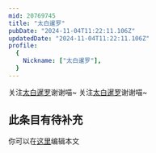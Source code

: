 ```yaml
---
mid: 20769745
title: "太白暹罗"
pubDate: "2024-11-04T11:22:11.106Z"
updatedDate: "2024-11-04T11:22:11.106Z"
profile:
  {
    Nickname: ["太白暹罗"],
  }
---
```


关注[太白暹罗](https://space.bilibili.com/20769745)谢谢喵~ 关注[太白暹罗](https://space.bilibili.com/20769745)谢谢喵~

## 此条目有待补充
你可以在[这里](https://github.com/Yuhanawa/VTuber.ICU-Content/edit/master/v/太白暹罗/index.md)编辑本文
